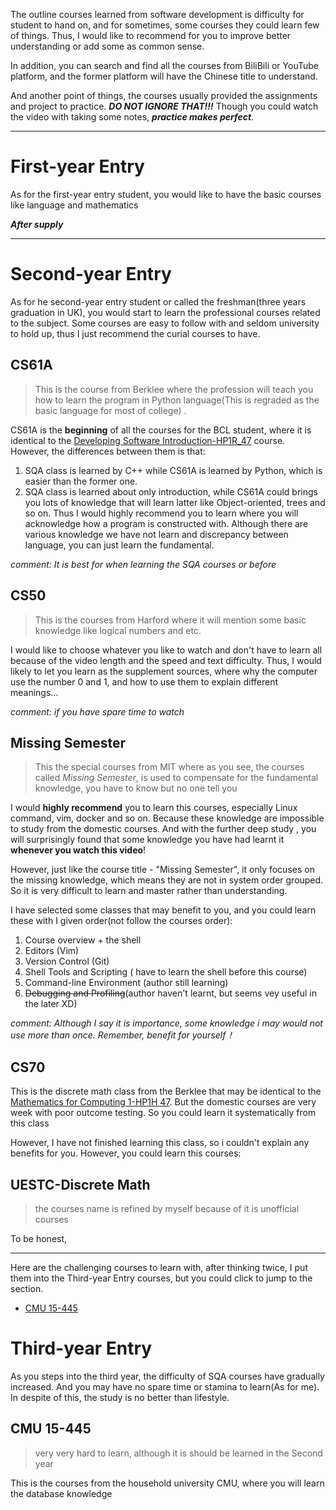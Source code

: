 The outline courses learned from software development is difficulty for student to hand on, and for sometimes, some courses they could learn few of things. Thus, I would like to recommend for you to improve better understanding or add some as common sense. 

In addition, you can search and find all the courses from BiliBili or YouTube platform, and the former platform will have the Chinese title to understand.

And another point of things, the courses usually provided the assignments and project to practice. ***DO NOT IGNORE THAT!!!*** Though you could watch the video with taking some notes, ***practice makes perfect***.

---
# First-year Entry
As for the first-year entry student, you would like to have the basic courses like language and mathematics 

***After supply***

---
# Second-year Entry
As for he second-year entry student or called the freshman(three years graduation in UK), you would start to learn the professional courses related to the subject. Some courses are easy to follow with and seldom university to hold up, thus I just recommend the curial courses to have. 
## CS61A
>This is the course from Berklee where the profession will teach you how to learn the program in Python language(This is regraded as the basic language for most of college) .

CS61A is the **beginning** of all the courses for the BCL student, where it is identical to the [Developing Software Introduction-HP1R_47](https://cn.sqa.org.uk/files/SQA-Advanced/Computing_Software_Development/Computing_Software_Units/HP1R47.pdf) course. However, the differences between them is that:
1. SQA class is learned by C++ while CS61A is learned by Python, which is easier than the former one.
2. SQA class is learned about only introduction, while CS61A could brings you lots of knowledge that will learn latter like Object-oriented, trees and so on.
Thus I would highly recommend you to learn where you will acknowledge how a program is constructed with. Although there are various knowledge we have not learn and discrepancy between language, you can just learn the fundamental.

*comment: It is best for when learning the SQA courses or before*
## CS50
>This is the courses from Harford where it will mention some basic knowledge like logical numbers and etc. 

I would like to choose whatever you like to watch and don't have to learn all because of the video length and the speed and text difficulty. Thus, I would likely to let you learn as the supplement sources, where why the computer use the number 0 and 1, and how to use them to explain different meanings...

*comment: if you have spare time to watch*
## Missing Semester
>This the special courses from MIT where as you see, the courses called *Missing Semester*, is used to compensate for the fundamental knowledge, you have to know but no one tell you

I would **highly recommend** you to learn this courses, especially Linux command, vim, docker and so on. Because these knowledge are impossible to study from the domestic 
courses. And with the further deep study , you will surprisingly found that some knowledge you have had learnt it **whenever you watch this video**!  

However, just like the course title - "Missing Semester", it only focuses on the missing knowledge, which means they are not in system order grouped. So it is very difficult to learn and master rather than understanding.

I have selected some classes that may benefit to you, and you could learn these with I given order(not follow the courses order):
1. Course overview + the shell
2. Editors (Vim)
3. Version Control (Git)
4. Shell Tools and Scripting ( have to learn the shell before this course)
5. Command-line Environment (author still learning)
6. ~~Debugging and Profiling~~(author haven't learnt, but seems vey useful in the later XD)

*comment: Although I say it is importance, some knowledge i may would not use more than once. Remember, benefit for yourself！*

## CS70

This is the discrete math class from the Berklee that may be identical to the [Mathematics for Computing 1-HP1H 47](https://cn.sqa.org.uk/files/SQA-Advanced/Computing_Software_Development/Computing_Software_Units/HP1H47.pdf). But the domestic courses are very week with poor outcome testing. So you could learn it systematically from this class

However, I have not finished learning this class, so i couldn't explain any benefits for you. However, you could learn this courses:

## UESTC-Discrete Math
> the courses name is refined by myself because of it is unofficial courses

To be honest, 

---
Here are the challenging courses to learn with, after thinking twice, I put them into the Third-year Entry courses, but you could click to jump to the section.

* [CMU 15-445](Courses/CMU%2015-445)
# Third-year Entry
As you steps into the third year, the difficulty of SQA courses have gradually increased. And you may have no spare time or stamina to learn(As for me). In despite of this, the study is no better than lifestyle.

## CMU 15-445
> very very hard to learn, although it is should be learned in the Second year

This is the courses from the household university CMU, where you will learn the database knowledge 